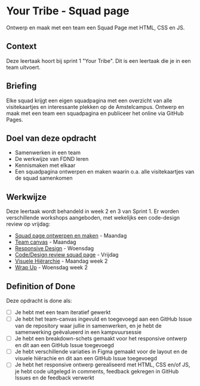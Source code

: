 # Your Tribe - Squad page

Ontwerp en maak met een team een Squad Page met HTML, CSS en JS.

## Context

Deze leertaak hoort bij sprint 1 "Your Tribe". Dit is een leertaak die je in een team uitvoert.


## Briefing

Elke squad krijgt een eigen squadpagina met een overzicht van alle visitekaartjes en interessante plekken op de Amstelcampus. Ontwerp en maak met een team een squadpagina en publiceer het online via GitHub Pages. 

## Doel van deze opdracht

* Samenwerken in een team
* De werkwijze van FDND leren
* Kennismaken met elkaar
* Een squadpagina ontwerpen en maken waarin o.a. alle visitekaartjes van de squad samenkomen

## Werkwijze

Deze leertaak wordt behandeld in week 2 en 3 van Sprint 1. Er worden verschillende workshops aangeboden, met wekelijks een code-design review op vrijdag:

- [Squad page ontwerpen en maken](squad-page-ontwerpen-en-maken.md) - Maandag
- [Team canvas](team-canvas.md) - Maandag
- [Responsive Design](responsive-design.md) - Woensdag
- [Code/Design review squad page](code-design-review-squadpage.md) - Vrijdag
- [Visuele Hiërarchie](visuele-hierarchie.md) - Maandag week 2
- [Wrap Up](wrap-up.md) - Woensdag week 2

## Definition of Done

Deze opdracht is done als:

- [ ] Je hebt met een team iteratief gewerkt <!-- connecting commits tekening evalueren -->
- [ ] Je hebt het team-canvas ingevuld en toegevoegd aan een GitHub Issue van de repository waar jullie in samenwerken, en je hebt de samenwerking geëvalueerd in een kampvuursessie <!-- Piek en dal tekening maken en evalueren in teamcanvas issue -->
- [ ] Je hebt een breakdown-schets gemaakt voor het responsive ontwerp en dit aan een GitHub Issue toegevoegd
- [ ] Je hebt verschillende variaties in Figma gemaakt voor de layout en de visuele hiërachie en dit aan een GitHub Issue toegevoegd
- [ ] Je hebt het responsive ontwerp gerealiseerd met HTML, CSS en/of JS, je hebt code uitgelegd in comments, feedback gekregen in GitHub Issues en de feedback verwerkt

<!--
- [ ] De squadpage staat op Github en heeft een live url
- [ ] Je hebt met een team een responsive squad page ontworpen en gemaakt
- [ ] Je hebt gewerkt volgens de verschillende fases van de development-lifecycle en je hebt het proces bijgehouden in jouw I Love Web - Learning Log
- [ ] Je hebt het team-canvas ingevuld en toegevoegd aan de issues van de repository waar jullie in samenwerken
- [ ] Je hebt verschillende schetsen gemaakt voor het responsive ontwerp en met een media-query verschillende layouts gemaakt en feedback gekregen in Github Issues
- [ ] Je hebt verschillende variaties geschetst voor de layout en de visuele hiërachie en feedback gekregen in Github Issues
- [ ] Je hebt het ontwerp gerealiseerd met HTML, CSS en/of JS, je hebt code uitgelegd en feedback gekregen in Github Issues
-->

